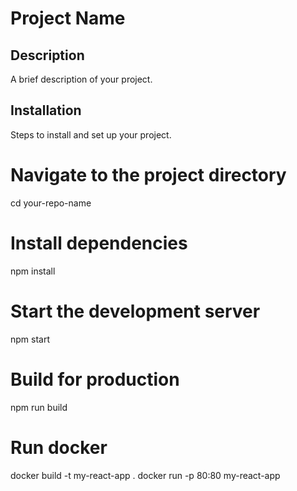 # Project Name

## Description

A brief description of your project.

## Installation

Steps to install and set up your project.

# Navigate to the project directory
cd your-repo-name

# Install dependencies
npm install

# Start the development server
npm start

# Build for production
npm run build

# Run docker
docker build -t my-react-app .
docker run -p 80:80 my-react-app